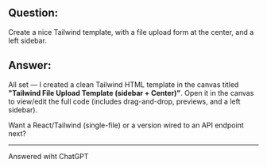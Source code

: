 ## Question:

Create a nice Tailwind template, with a file upload form at the center, and a left sidebar.

## Answer:

All set — I created a clean Tailwind HTML template in the canvas titled **"Tailwind File Upload Template (sidebar + Center)"**. Open it in the canvas to view/edit the full code (includes drag-and-drop, previews, and a left sidebar).

Want a React/Tailwind (single-file) or a version wired to an API endpoint next?

---

Answered wiht ChatGPT
